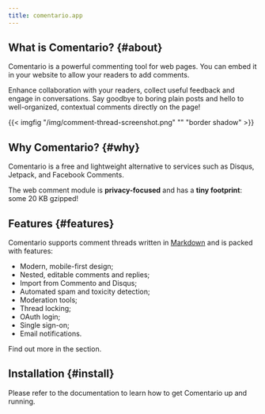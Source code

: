 ```yaml
---
title: comentario.app
---
```


## What is Comentario? {#about}

Comentario is a powerful commenting tool for web pages. You can embed it in your website to allow your readers to add comments.

Enhance collaboration with your readers, collect useful feedback and engage in conversations. Say goodbye to boring plain posts and hello to well-organized, contextual comments directly on the page!

{{< imgfig "/img/comment-thread-screenshot.png" "" "border shadow" >}}

## Why Comentario? {#why}

Comentario is a free and lightweight alternative to services such as Disqus, Jetpack, and Facebook Comments.

The web comment module is **privacy-focused** and has a **tiny footprint**: some 20 KB gzipped! 

## Features {#features}

Comentario supports comment threads written in [Markdown](/kb/markdown) and is packed with features:

* Modern, mobile-first design;
* Nested, editable comments and replies;
* Import from Commento and Disqus;
* Automated spam and toxicity detection;
* Moderation tools;
* Thread locking;
* OAuth login;
* Single sign-on;
* Email notifications.

Find out more in the [](/about/features) section.

## Installation {#install}

Please refer to the [](/getting-started) documentation to learn how to get Comentario up and running.
